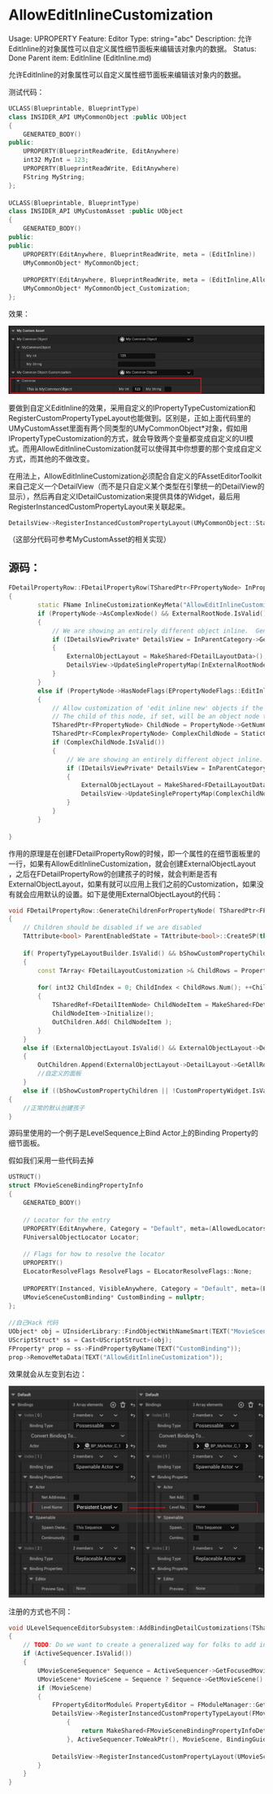 # AllowEditInlineCustomization

Usage: UPROPERTY
Feature: Editor
Type: string="abc"
Description: 允许EditInline的对象属性可以自定义属性细节面板来编辑该对象内的数据。
Status: Done
Parent item: EditInline (EditInline.md)

允许EditInline的对象属性可以自定义属性细节面板来编辑该对象内的数据。

测试代码：

```cpp
UCLASS(Blueprintable, BlueprintType)
class INSIDER_API UMyCommonObject :public UObject
{
	GENERATED_BODY()
public:
	UPROPERTY(BlueprintReadWrite, EditAnywhere)
	int32 MyInt = 123;
	UPROPERTY(BlueprintReadWrite, EditAnywhere)
	FString MyString;
};

UCLASS(Blueprintable, BlueprintType)
class INSIDER_API UMyCustomAsset :public UObject
{
	GENERATED_BODY()
public:
public:
	UPROPERTY(EditAnywhere, BlueprintReadWrite, meta = (EditInline))
	UMyCommonObject* MyCommonObject;

	UPROPERTY(EditAnywhere, BlueprintReadWrite, meta = (EditInline,AllowEditInlineCustomization))
	UMyCommonObject* MyCommonObject_Customization;
};

```

效果：

![Untitled](AllowEditInlineCustomization/Untitled.png)

要做到自定义EditInline的效果，采用自定义的IPropertyTypeCustomization和RegisterCustomPropertyTypeLayout也能做到。区别是，正如上面代码里的UMyCustomAsset里面有两个同类型的UMyCommonObject*对象，假如用IPropertyTypeCustomization的方式，就会导致两个变量都变成自定义的UI模式。而用AllowEditInlineCustomization就可以使得其中你想要的那个变成自定义方式，而其他的不做改变。

在用法上，AllowEditInlineCustomization必须配合自定义的FAssetEditorToolkit来自己定义一个DetailView（而不是只自定义某个类型在引擎统一的DetailView的显示），然后再自定义IDetailCustomization来提供具体的Widget，最后用RegisterInstancedCustomPropertyLayout来关联起来。

```cpp
DetailsView->RegisterInstancedCustomPropertyLayout(UMyCommonObject::StaticClass(),FOnGetDetailCustomizationInstance::CreateStatic(&FMyCommonObjectDetailsCustomization::MakeInstance));
```

（这部分代码可参考MyCustomAsset的相关实现）

## 源码：

```cpp
FDetailPropertyRow::FDetailPropertyRow(TSharedPtr<FPropertyNode> InPropertyNode, TSharedRef<FDetailCategoryImpl> InParentCategory, TSharedPtr<FComplexPropertyNode> InExternalRootNode)
{
		static FName InlineCustomizationKeyMeta("AllowEditInlineCustomization");
		if (PropertyNode->AsComplexNode() && ExternalRootNode.IsValid()) // AsComplexNode works both for objects and structs
		{
			// We are showing an entirely different object inline.  Generate a layout for it now.
			if (IDetailsViewPrivate* DetailsView = InParentCategory->GetDetailsView())
			{
				ExternalObjectLayout = MakeShared<FDetailLayoutData>();
				DetailsView->UpdateSinglePropertyMap(InExternalRootNode, *ExternalObjectLayout, true);
			}
		}
		else if (PropertyNode->HasNodeFlags(EPropertyNodeFlags::EditInlineNew) && PropertyNode->GetProperty()->HasMetaData(InlineCustomizationKeyMeta))
		{
			// Allow customization of 'edit inline new' objects if the metadata key has been specified.
			// The child of this node, if set, will be an object node that we will want to treat as an 'external object layout'
			TSharedPtr<FPropertyNode> ChildNode = PropertyNode->GetNumChildNodes() > 0 ? PropertyNode->GetChildNode(0) : nullptr;
			TSharedPtr<FComplexPropertyNode> ComplexChildNode = StaticCastSharedPtr<FComplexPropertyNode>(ChildNode);
			if (ComplexChildNode.IsValid())
			{
				// We are showing an entirely different object inline.  Generate a layout for it now.
				if (IDetailsViewPrivate* DetailsView = InParentCategory->GetDetailsView())
				{
					ExternalObjectLayout = MakeShared<FDetailLayoutData>();
					DetailsView->UpdateSinglePropertyMap(ComplexChildNode, *ExternalObjectLayout, true);
				}
			}
		}
		
}
```

作用的原理是在创建FDetailPropertyRow的时候，即一个属性的在细节面板里的一行，如果有AllowEditInlineCustomization，就会创建ExternalObjectLayout ，之后在FDetailPropertyRow的创建孩子的时候，就会判断是否有ExternalObjectLayout，如果有就可以应用上我们之前的Customization，如果没有就会应用默认的设置。如下是使用ExternalObjectLayout的代码：

```cpp
void FDetailPropertyRow::GenerateChildrenForPropertyNode( TSharedPtr<FPropertyNode>& RootPropertyNode, FDetailNodeList& OutChildren )
{
	// Children should be disabled if we are disabled
	TAttribute<bool> ParentEnabledState = TAttribute<bool>::CreateSP(this, &FDetailPropertyRow::GetEnabledState);

	if( PropertyTypeLayoutBuilder.IsValid() && bShowCustomPropertyChildren )
	{
		const TArray< FDetailLayoutCustomization >& ChildRows = PropertyTypeLayoutBuilder->GetChildCustomizations();

		for( int32 ChildIndex = 0; ChildIndex < ChildRows.Num(); ++ChildIndex )
		{
			TSharedRef<FDetailItemNode> ChildNodeItem = MakeShared<FDetailItemNode>(ChildRows[ChildIndex], ParentCategory.Pin().ToSharedRef(), ParentEnabledState);
			ChildNodeItem->Initialize();
			OutChildren.Add( ChildNodeItem );
		}
	}
	else if (ExternalObjectLayout.IsValid() && ExternalObjectLayout->DetailLayout->HasDetails())
	{
		OutChildren.Append(ExternalObjectLayout->DetailLayout->GetAllRootTreeNodes());
		//自定义的面板
	}
	else if ((bShowCustomPropertyChildren || !CustomPropertyWidget.IsValid()) && RootPropertyNode->GetNumChildNodes() > 0)
{
	//正常的默认创建孩子
}
```

源码里使用的一个例子是LevelSequence上Bind Actor上的Binding Property的细节面板。

假如我们采用一些代码去掉

```cpp
USTRUCT()
struct FMovieSceneBindingPropertyInfo
{
	GENERATED_BODY()

	// Locator for the entry
	UPROPERTY(EditAnywhere, Category = "Default", meta=(AllowedLocators="Actor", DisplayName="Actor"))
	FUniversalObjectLocator Locator;

	// Flags for how to resolve the locator
	UPROPERTY()
	ELocatorResolveFlags ResolveFlags = ELocatorResolveFlags::None;

	UPROPERTY(Instanced, VisibleAnywhere, Category = "Default", meta=(EditInline, AllowEditInlineCustomization, DisplayName="Custom Binding Type"))
	UMovieSceneCustomBinding* CustomBinding = nullptr;
};

//自己Hack 代码
UObject* obj = UInsiderLibrary::FindObjectWithNameSmart(TEXT("MovieSceneBindingPropertyInfo"));
UScriptStruct* ss = Cast<UScriptStruct>(obj);
FProperty* prop = ss->FindPropertyByName(TEXT("CustomBinding"));
prop->RemoveMetaData(TEXT("AllowEditInlineCustomization"));
```

效果就会从左变到右边：

![Untitled](AllowEditInlineCustomization/Untitled%201.png)

注册的方式也不同：

```cpp
void ULevelSequenceEditorSubsystem::AddBindingDetailCustomizations(TSharedRef<IDetailsView> DetailsView, TSharedPtr<ISequencer> ActiveSequencer, FGuid BindingGuid)
{
	// TODO: Do we want to create a generalized way for folks to add instanced property layouts for other custom binding types so they can have access to sequencer context?
	if (ActiveSequencer.IsValid())
	{
		UMovieSceneSequence* Sequence = ActiveSequencer->GetFocusedMovieSceneSequence();
		UMovieScene* MovieScene = Sequence ? Sequence->GetMovieScene() : nullptr;
		if (MovieScene)
		{
			FPropertyEditorModule& PropertyEditor = FModuleManager::Get().LoadModuleChecked<FPropertyEditorModule>(TEXT("PropertyEditor"));
			DetailsView->RegisterInstancedCustomPropertyTypeLayout(FMovieSceneBindingPropertyInfo::StaticStruct()->GetFName(), FOnGetPropertyTypeCustomizationInstance::CreateLambda([](TWeakPtr<ISequencer> InSequencer, UMovieScene* InMovieScene, FGuid InBindingGuid, ULevelSequenceEditorSubsystem* LevelSequenceEditorSubsystem)
				{
					return MakeShared<FMovieSceneBindingPropertyInfoDetailCustomization>(InSequencer, InMovieScene, InBindingGuid, LevelSequenceEditorSubsystem);
				}, ActiveSequencer.ToWeakPtr(), MovieScene, BindingGuid, this));
			
			DetailsView->RegisterInstancedCustomPropertyLayout(UMovieSceneSpawnableActorBinding::StaticClass(), FOnGetDetailCustomizationInstance::CreateStatic(&FMovieSceneSpawnableActorBindingBaseCustomization::MakeInstance, ActiveSequencer.ToWeakPtr(), MovieScene, BindingGuid));
		}
	}
}
```